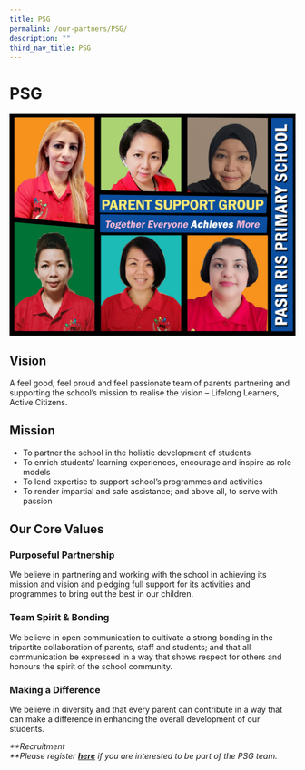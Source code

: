 ```yaml
---
title: PSG
permalink: /our-partners/PSG/
description: ""
third_nav_title: PSG
---
```

# **PSG**

![](/images/2021_PSG-PHOTOS-scaled.jpg)

Vision
------

A feel good, feel proud and feel passionate team of parents partnering and supporting the school’s mission to realise the vision – Lifelong Learners, Active Citizens.

Mission
-------

*   To partner the school in the holistic development of students
*   To enrich students’ learning experiences, encourage and inspire as role models
*   To lend expertise to support school’s programmes and activities
*   To render impartial and safe assistance; and above all, to serve with passion

Our Core Values
---------------

### **Purposeful Partnership**

We believe in partnering and working with the school in achieving its mission and vision and pledging full support for its activities and programmes to bring out the best in our children.

### **Team Spirit & Bonding**

We believe in open communication to cultivate a strong bonding in the tripartite collaboration of parents, staff and students; and that all communication be expressed in a way that shows respect for others and honours the spirit of the school community.

### **Making a Difference**

We believe in diversity and that every parent can contribute in a way that can make a difference in enhancing the overall development of our students.

_**Recruitment  
**Please register **[here](https://docs.google.com/forms/d/e/1FAIpQLSczb86L66GWNj8SDXEi5oZgJ1wpSGsUgTshUyCKjiclOdq_eg/viewform?vc=0&c=0&w=1)** if you are interested to be part of the PSG team._
